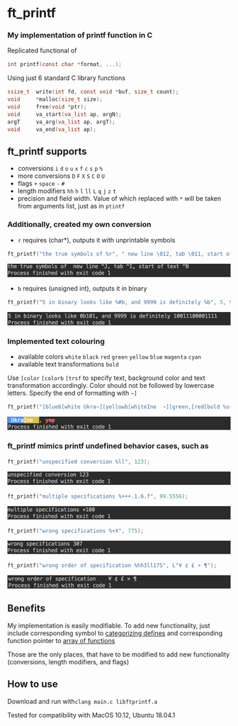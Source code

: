 # ft_printf
### My implementation of printf function in C

Replicated functional of
```c
int printf(const char *format, ...);
```

Using just 6 standard C library functions
```c
ssize_t  write(int fd, const void *buf, size_t count);
void     *malloc(size_t size);
void     free(void *ptr);
void     va_start(va_list ap, argN);
argT     va_arg(va_list ap, argT);
void     va_end(va_list ap);
```

## ft_printf supports
- conversions `i` `d` `o` `u` `x` `f` `c` `s` `p` `%`
- more conversions `D` `F` `X` `S` `C` `O` `U`
- flags `+` `space` `-` `#`
- length modifiers `hh` `h` `l` `ll` `L` `q` `j` `z` `t`
- precision and field width. Value of which replaced with `*` will be taken from arguments list, just as in `ptintf`

### Additionally, created my own conversion
- `r` requires (char*), outputs it with unprintable symbols
```c
ft_printf("the true symbols of %r", " new line \012, tab \011, start of text \002");
```
![](.screenshots/unprintable_symbols.png)
- `b` requires (unsigned int), outputs it in binary
```c
ft_printf("5 in binary looks like %#b, and 9999 is definitely %b", 5, 9999);
```
![](.screenshots/binary_conv.png)
### Implemented text colouring
- available colors `white` `black` `red` `green` `yellow` `blue` `magenta` `cyan`
- available text transformations `bold`

Use `[color` `[colorb` `[trsf` to specify text, background color and text transformation accordingly. Color should not be followed by lowercase letters. Specify the end of formatting with `~]`
```c
ft_printf("[blueb[white Ukra~][yellowb[whiteIne  ~][green,[red[bold %s~]", "yep");
```
![](.screenshots/color_mod.png)

### ft_printf mimics printf undefined behavior cases, such as
```c
ft_printf("unspecified conversion %ll", 123);
```
![](.screenshots/unspec_conv.png)
```c
ft_printf("multiple specifications %+++.1.6.f", 99.5556);
```
![](.screenshots/multiple_spec.png)
```c
ft_printf("wrong specifications %+X", 775);
```
![](.screenshots/wrong_spec.png)
```c
ft_printf("wrong order of specification %hh3ll17S", L"¥ ¢ £ ¤ ¶");
```
![](.screenshots/wrong_order_spec.png)

## Benefits
My implementation is easily modifiable. To add new functionality, just include corresponding symbol to [categorizing defines](ft_printf/ft_printf_typedefs.h) and corresponding function pointer to [array of functions](ft_printf/ft_printf_fill_funs.c)

Those are the only places, that have to be modified to add new functionality (conversions, length modifiers, and flags)

## How to use
Download and run with` clang main.c libftprintf.a `


Tested for compatibility with MacOS 10.12, Ubuntu 18.04.1
